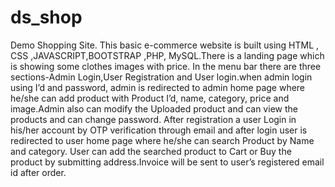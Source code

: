 # ds_shop
Demo Shopping Site.
This basic e-commerce website is built  using HTML , CSS ,JAVASCRIPT,BOOTSTRAP ,PHP, MySQL.There is a  landing page which is showing some clothes images with price. In the menu bar there are three sections-Admin Login,User Registration and User login.when admin login using I’d  and password, admin is redirected to admin home page where he/she can add product with Product I’d, name, category, price and image.Admin also can modify the Uploaded product and can view the products and can change password. After registration a user Login in his/her account by OTP verification through email and after login user is redirected to user home page where he/she can search Product by Name and category. User can add the searched product to Cart or Buy the product by submitting address.Invoice will be sent to user’s registered email id after order.
